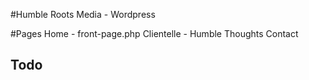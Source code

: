 #Humble Roots Media - Wordpress

#Pages
Home - front-page.php
Clientelle - 
Humble Thoughts
Contact

Todo
-
